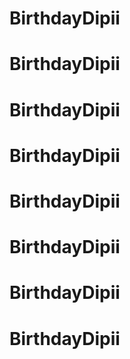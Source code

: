 # BirthdayDipii
# BirthdayDipii
# BirthdayDipii
# BirthdayDipii
# BirthdayDipii
# BirthdayDipii
# BirthdayDipii
# BirthdayDipii
